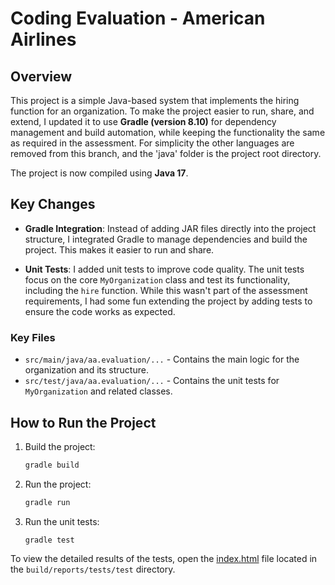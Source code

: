 # Coding Evaluation - American Airlines

## Overview

This project is a simple Java-based system that implements the hiring function for an organization. To make the project easier to run, share, and extend, I updated it to use **Gradle (version 8.10)** for dependency management and build automation, while keeping the functionality the same as required in the assessment. For simplicity the other languages are removed from this branch, and the 'java' folder is the project root directory.

The project is now compiled using **Java 17**.

## Key Changes

- **Gradle Integration**:
  Instead of adding JAR files directly into the project structure, I integrated Gradle to manage dependencies and build the project. This makes it easier to run and share.

- **Unit Tests**:
  I added unit tests to improve code quality. The unit tests focus on the core `MyOrganization` class and test its functionality, including the `hire` function. While this wasn't part of the assessment requirements, I had some fun extending the project by adding tests to ensure the code works as expected.


### Key Files
- `src/main/java/aa.evaluation/...` - Contains the main logic for the organization and its structure.
- `src/test/java/aa.evaluation/...` - Contains the unit tests for `MyOrganization` and related classes.

## How to Run the Project

1. Build the project:

   ```bash
   gradle build
   ```
2. Run the project:

    ```bash
    gradle run
     ```
3. Run the unit tests:
    ```
   gradle test
   ```

To view the detailed results of the tests, open the [index.html](./app/build/reports/tests/test/index.html) file located in the `build/reports/tests/test` directory.


